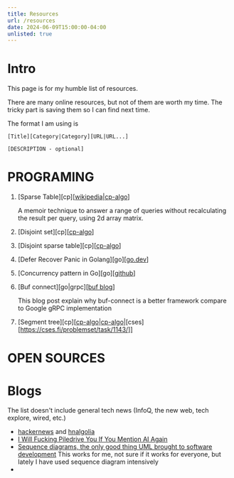 ```yaml
---
title: Resources
url: /resources
date: 2024-06-09T15:00:00-04:00
unlisted: true
---
```


# Intro

This page is for my humble list of resources.

There are many online resources, but not of them are worth my time.
The tricky part is saving them so I can find next time.

The format I am using is

```
[Title][Category|Category][URL|URL...]

[DESCRIPTION - optional]
```

# PROGRAMING
1. [Sparse Table][cp][[wikipedia](https://en.wikipedia.org/wiki/Sparse_matrix?useskin=vector)|[cp-algo](https://cp-algorithms.com/data_structures/sparse-table.html)]

    A memoir technique to answer a range of queries without recalculating the result per query, using 2d array matrix.
1. [Disjoint set][cp][[cp-algo](https://cp-algorithms.com/data_structures/disjoint_set_union.html)]
1. [Disjoint sparse table][cp][[cp-algo](https://discuss.codechef.com/t/tutorial-disjoint-sparse-table/17404)]
1. [Defer Recover Panic in Golang][go][[go.dev](https://go.dev/blog/defer-panic-and-recover)]
1. [Concurrency pattern in Go][go][[github](https://github.com/luk4z7/go-concurrency-guide)]
1. [Buf connect][go|grpc][[buf blog](https://buf.build/blog/connect-a-better-grpc)]
    
    This blog post explain why buf-connect is a better framework compare to Google gRPC implementation
1. [Segment tree][cp][[cp-algo](https://www.geeksforgeeks.org/segment-tree-data-structure/)|[cp-algo](https://cp-algorithms.com/data_structures/segment_tree.html)|[cses][https://cses.fi/problemset/task/1143/]]
# OPEN SOURCES

# Blogs

The list doesn't include general tech news (InfoQ, the new web, tech explore, wired, etc.)

- [hackernews](https://news.ycombinator.com) and [hnalgolia](https://hn.algolia.com)
- [I Will Fucking Piledrive You If You Mention AI Again](https://ludic.mataroa.blog/blog/i-will-fucking-piledrive-you-if-you-mention-ai-again/)
- [Sequence diagrams, the only good thing UML brought to software development](https://www.mermaidchart.com/blog/posts/sequence-diagrams-the-good-thing-uml-brought-to-software-development) This works for me, not sure if it works for everyone, but lately I have used sequence diagram intensively
- 